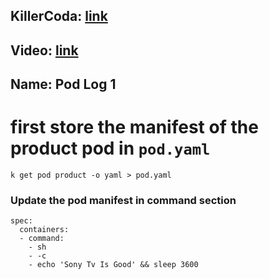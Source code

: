 ## KillerCoda: [link](https://killercoda.com/sachin/course/CKA/pod-log-1)
## Video: [link](https://www.loom.com/share/d8ef7dddbbff41fc844b874e250e86df)
## Name: Pod Log 1
# first store the manifest of the product pod in `pod.yaml`

```
k get pod product -o yaml > pod.yaml

```

### Update the pod manifest in command section 

```
spec:
  containers:
  - command:
    - sh
    - -c
    - echo 'Sony Tv Is Good' && sleep 3600
```    
